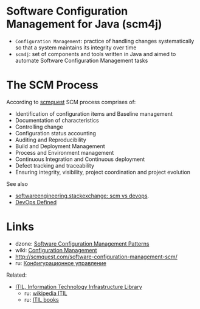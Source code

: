 # Software Configuration Management for Java (scm4j)

- `Configuration Management`: practice of handling changes systematically so that a system maintains its integrity over time
- `scm4j`: set of components and tools written in Java and aimed to automate Software Configuration Management tasks

# The SCM Process

According to [scmquest](http://scmquest.com/software-configuration-management-scm/) SCM process comprises of:

- Identification of configuration items and Baseline management
- Documentation of characteristics
- Controlling change
- Configuration status accounting
- Auditing and Reproducibility
- Build and Deployment Management
- Process and Environment management
- Continuous Integration and Continuous deployment
- Defect tracking and traceability
- Ensuring integrity, visibility, project coordination and project evolution

See also 
- [softwareengineering.stackexchange: scm vs devops](https://softwareengineering.stackexchange.com/questions/130850/difference-between-devops-and-software-configuration-management).
- [DevOps Defined](https://www.hashicorp.com/devops-defined)

# Links
- dzone: [Software Configuration Management Patterns](https://dzone.com/storage/assets/7529578-rc-167-softwareconfigurationmanagementpatterns.pdf)
- wiki: [Configuration Management](https://en.wikipedia.org/wiki/Configuration_management)
- http://scmquest.com/software-configuration-management-scm/
- ru: [Конфигурационное управление](https://goo.gl/ReJrjH)

Related:
- [ITIL, Information Technology Infrastructure Library](https://en.wikipedia.org/wiki/ITIL)  
  - ru: [wikipedia ITIL](https://ru.wikipedia.org/wiki/ITIL)
  - ru: [ITIL books](http://www.wikiitil.ru/books.html)
  
  
  
